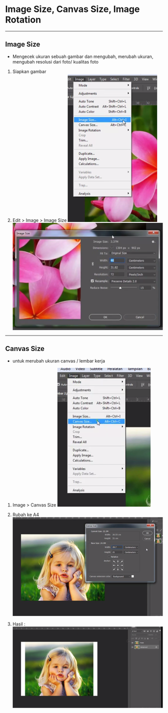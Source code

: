 # Image Size, Canvas Size, Image Rotation

---

## Image Size

- Mengecek ukuran sebuah gambar dan mengubah, merubah ukuran, mengubah resolusi dari foto/ kualitas foto

1. Siapkan gambar
2. Edit > Image > Image Size
![1](../assets/img/14/img1.png)
![2](../assets/img/14/img2.png)

---

## Canvas Size

- untuk merubah ukuran canvas / lembar kerja
1. Image > Canvas Size
![3](../assets/img/14/img3.png)

2. Rubah ke A4
![4](../assets/img/14/img4.png)

3. Hasil :
![5](../assets/img/14/img5.png)